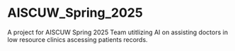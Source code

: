 # AISCUW_Spring_2025
A project for AISCUW Spring 2025 Team utitlizing AI on assisting doctors in low resource clinics ascessing patients records.
